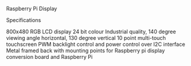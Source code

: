 Raspberry Pi Display

Specifications

800x480 RGB LCD display
24 bit colour
Industrial quality, 140 degree viewing angle horizontal, 130 degree vertical
10 point multi-touch touchscreen
PWM backlight control and power control over I2C interface
Metal framed back with mounting points for Raspberry pi display conversion board and Raspberry Pi
